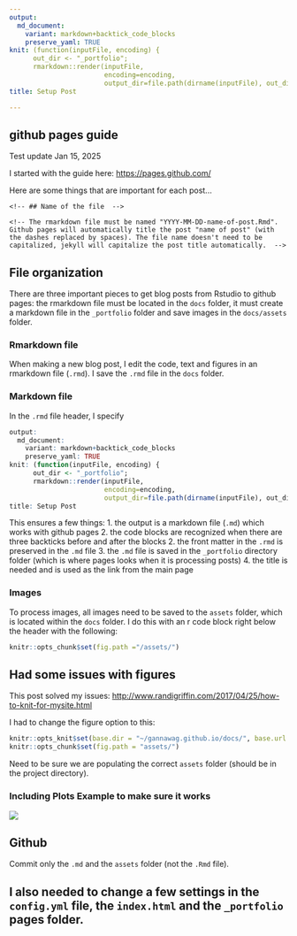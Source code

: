 ```yaml
---
output: 
  md_document:
    variant: markdown+backtick_code_blocks
    preserve_yaml: TRUE
knit: (function(inputFile, encoding) {
      out_dir <- "_portfolio";
      rmarkdown::render(inputFile,
                        encoding=encoding,
                        output_dir=file.path(dirname(inputFile), out_dir))})
title: Setup Post

---
```


## github pages guide

Test update Jan 15, 2025

I started with the guide here: <https://pages.github.com/>

Here are some things that are important for each post...

```{=html}
<!-- ## Name of the file  -->
```
```{=html}
<!-- The rmarkdown file must be named "YYYY-MM-DD-name-of-post.Rmd". Github pages will automatically title the post "name of post" (with the dashes replaced by spaces). The file name doesn't need to be capitalized, jekyll will capitalize the post title automatically.  -->
```
## File organization

There are three important pieces to get blog posts from Rstudio to
github pages: the rmarkdown file must be located in the `docs` folder,
it must create a markdown file in the `_portfolio` folder and save
images in the `docs/assets` folder.

### Rmarkdown file

When making a new blog post, I edit the code, text and figures in an
rmarkdown file (`.rmd`). I save the `.rmd` file in the `docs` folder.

### Markdown file

In the `.rmd` file header, I specify

``` r
output: 
  md_document:
    variant: markdown+backtick_code_blocks
    preserve_yaml: TRUE
knit: (function(inputFile, encoding) {
      out_dir <- "_portfolio";
      rmarkdown::render(inputFile,
                        encoding=encoding,
                        output_dir=file.path(dirname(inputFile), out_dir))})
title: Setup Post
```

This ensures a few things: 1. the output is a markdown file (`.md`)
which works with github pages 2. the code blocks are recognized when
there are three backticks before and after the blocks 2. the front
matter in the `.rmd` is preserved in the `.md` file 3. the `.md` file is
saved in the `_portfolio` directory folder (which is where pages looks
when it is processing posts) 4. the title is needed and is used as the
link from the main page

### Images

To process images, all images need to be saved to the `assets` folder,
which is located within the `docs` folder. I do this with an r code
block right below the header with the following:

``` r
knitr::opts_chunk$set(fig.path ="/assets/")
```

## Had some issues with figures

This post solved my issues:
<http://www.randigriffin.com/2017/04/25/how-to-knit-for-mysite.html>

I had to change the figure option to this:

``` r
knitr::opts_knit$set(base.dir = "~/gannawag.github.io/docs/", base.url = "/")
knitr::opts_chunk$set(fig.path = "assets/")
```

Need to be sure we are populating the correct `assets` folder (should be
in the project directory).

### Including Plots Example to make sure it works

![](/assets/pressure-1.png)

## Github

Commit only the `.md` and the `assets` folder (not the `.Rmd` file).

## I also needed to change a few settings in the `config.yml` file, the `index.html` and the `_portfolio` pages folder.
